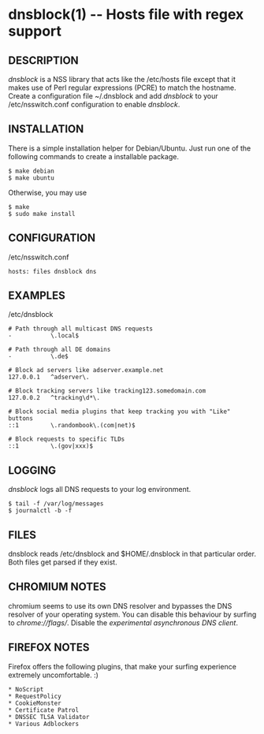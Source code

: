 dnsblock(1) -- Hosts file with regex support
============================================

## DESCRIPTION

*dnsblock* is a NSS library that acts like the /etc/hosts file except that it makes use of Perl regular expressions (PCRE) to match the hostname. Create a configuration file ~/.dnsblock and add *dnsblock* to your /etc/nsswitch.conf configuration to enable *dnsblock*.

## INSTALLATION

There is a simple installation helper for Debian/Ubuntu. Just run one of the
following commands to create a installable package.

	$ make debian
	$ make ubuntu

Otherwise, you may use

	$ make
	$ sudo make install

## CONFIGURATION

/etc/nsswitch.conf

	hosts: files dnsblock dns

## EXAMPLES

/etc/dnsblock

	# Path through all multicast DNS requests
	- 			\.local$

	# Path through all DE domains
	- 			\.de$

	# Block ad servers like adserver.example.net
	127.0.0.1	^adserver\.

	# Block tracking servers like tracking123.somedomain.com
	127.0.0.2	^tracking\d*\.

	# Block social media plugins that keep tracking you with "Like" buttons
	::1			\.randombook\.(com|net)$

	# Block requests to specific TLDs
	::1			\.(gov|xxx)$

## LOGGING

*dnsblock* logs all DNS requests to your log environment.

	$ tail -f /var/log/messages
	$ journalctl -b -f

## FILES

dnsblock reads /etc/dnsblock and $HOME/.dnsblock in that particular order. Both files get parsed if they exist.

## CHROMIUM NOTES

chromium seems to use its own DNS resolver and bypasses the DNS resolver of your operating system. You can disable this behaviour by surfing to *chrome://flags/*. Disable the *experimental asynchronous DNS client*.

## FIREFOX NOTES

Firefox offers the following plugins, that make your surfing experience extremely uncomfortable. :)

	* NoScript
	* RequestPolicy
	* CookieMonster
	* Certificate Patrol
	* DNSSEC TLSA Validator
	* Various Adblockers
